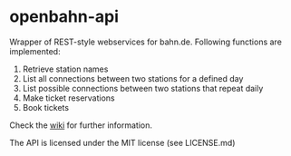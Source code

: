 openbahn-api
============

Wrapper of REST-style webservices for bahn.de. Following functions are implemented:

1. Retrieve station names
1. List all connections between two stations for a defined day
1. List possible connections between two stations that repeat daily
1. Make ticket reservations
1. Book tickets

Check the [wiki](https://github.com/marcusschiesser/openbahn-api/wiki) for further information.

The API is licensed under the MIT license (see LICENSE.md)

